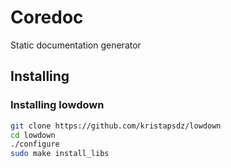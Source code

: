 # Coredoc
Static documentation generator

## Installing

### Installing lowdown
```bash
git clone https://github.com/kristapsdz/lowdown
cd lowdown
./configure
sudo make install_libs
```
